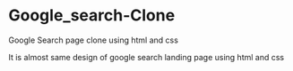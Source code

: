 # Google_search-Clone
Google Search page clone using html and css

It is almost same design of google search landing page using html and css
